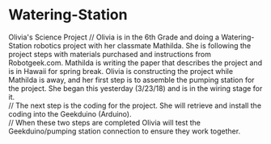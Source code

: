 # Watering-Station
Olivia's Science Project
// Olivia is in the 6th Grade and doing a Watering-Station robotics project with her classmate Mathilda.  She is following the project steps with materials purchased and instructions from Robotgeek.com.  Mathilda is writing the paper that describes the project and is in Hawaii for spring break. Olivia is constructing the project while Mathilda is away, and her first step is to assemble the pumping station for the  project.  She began this yesterday (3/23/18) and is in the wiring stage for it.  
// The next step is the coding for the project.  She will retrieve and install the coding into the Geekduino (Arduino).  
// When these two steps are completed Olivia will test the Geekduino/pumping station connection to ensure they work together.
